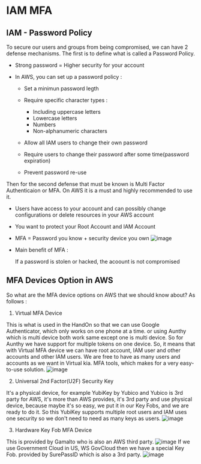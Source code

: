 # IAM MFA 

## IAM - Password Policy

To secure our users and groups from being compromised, we can have 2 defense mechanisms. The first is to define what is called a Password Policy.

- Strong password = Higher security for your account
- In AWS, you can set up a password policy :
      
    - Set a minimun password legth
    - Require specific character types :
      
        - Including uppercase letters
        - Lowercase letters
        - Numbers
        - Non-alphanumeric characters
    - Allow all IAM users to change their own password
    - Require users to change their password after some time(password expiration)
    - Prevent password re-use
    
Then for the second defense that must be known is Multi Factor Authenticaion or MFA. On AWS it is a must and highly recommended to use it.

- Users have access to your account and can possibly change configurations or delete resources in your AWS account
- You want to protect your Root Account and IAM Account
- MFA = Password you know + security device you own 
![image](https://user-images.githubusercontent.com/121589476/217415208-4ab39280-52e8-42c6-9a12-1b604507a0d7.png)
- Main benefit of MFA :
 
  If a password is stolen or hacked, the acoount is not compromised
  
## MFA Devices Option in AWS

So what are the MFA device options on AWS that we should know about? As follows :
1. Virtual MFA Device

This is what is used in the HandOn so that we can use Google Authenticator, which only works on one phone at a time. or using Aunthy which is multi device both work same except one is multi device. So for Aunthy we have support for multiple tokens on one device. So, it means that with Virtual MFA device we can have root account, IAM user and other accounts and other IAM users. We are free to have as many users and accounts as we want in Virtual kia. MFA tools, which makes for a very easy-to-use solution.
![image](https://user-images.githubusercontent.com/121589476/217417586-b84240c4-06e6-4618-847d-1a07406dbcb3.png)

2. Universal 2nd Factor(U2F) Security Key

It's a physical device, for example YubiKey by Yubico and Yubico is 3rd party for AWS, it's more than AWS provides, it's 3rd party and use physical device, because maybe it's so easy, we put it in our Key Fobs, and we are ready to do it. So this YubiKey supports multiple root users and IAM uses one security so we don't need to need as many keys as users.
![image](https://user-images.githubusercontent.com/121589476/217418539-e291474a-5ee1-4713-87d3-975bb7da31f5.png)

3. Hardware Key Fob MFA Device

This is provided by Gamalto who is also an AWS third party.
![image](https://user-images.githubusercontent.com/121589476/217419067-cadf72ab-44cb-4184-97d3-fca41a07d0ab.png)
If we use Government Cloud in US, WS GovCloud then we have a special Key Fob. provided by SurePassID which is also a 3rd party.
![image](https://user-images.githubusercontent.com/121589476/217419416-c3dd711d-5375-40ae-a4d9-4526a6aef654.png)
